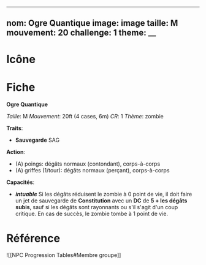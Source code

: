 
---
nom: Ogre Quantique
image: __image__
taille: M
mouvement: 20
challenge: 1
theme: __
---

# Icône


# Fiche
**Ogre Quantique**

*Taille*: M
*Mouvement*: 20ft (4 cases, 6m)
*CR*:  1
*Thème*:  zombie

**Traits**:
- **Sauvegarde** SAG

**Action**:
- (A) poings: dégâts normaux (contondant), corps-à-corps
- (A) griffes (1/tour): dégâts normaux (perçant), corps-à-corps

**Capacités**:
- _**intuable**_ Si les dégâts réduisent le zombie à 0 point de vie, il doit faire un jet de sauvegarde de **Constitution** avec un **DC** de **5 + les dégâts subis**, sauf si les dégâts sont rayonnants ou s'il s'agit d'un coup critique. En cas de succès, le zombie tombe à 1 point de vie.


# Référence
![[NPC Progression Tables#Membre groupe]]
